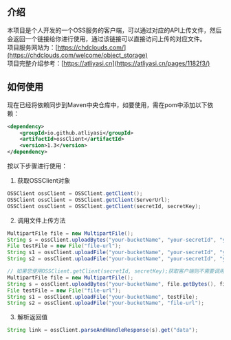## 介绍
本项目是个人开发的一个OSS服务的客户端，可以通过对应的API上传文件，然后会返回一个链接给你进行使用，通过该链接可以直接访问上传的对应文件。
<br>项目服务网站为：[https://chdclouds.com/](https://chdclouds.com/welcome/object_storage)
<br>项目完整介绍参考：[https://atliyasi.cn](https://atliyasi.cn/pages/1182f3/)
## 如何使用
现在已经将依赖同步到Maven中央仓库中，如要使用，需在pom中添加以下依赖：
```xml
<dependency>
    <groupId>io.github.atliyasi</groupId>
    <artifactId>ossClient</artifactId>
    <version>1.3</version>
</dependency>
```
按以下步骤进行使用：

1. 获取OSSClient对象

```java
OSSClient ossClient = OSSClient.getClient();
OSSClient ossClient = OSSClient.getClient(ServerUrl);
OSSClient ossClient = OSSClient.getClient(secretId, secretKey);
```

2. 调用文件上传方法

```java
MultipartFile file = new MultipartFile();
String s = ossClient.uploadBytes("your-bucketName", "your-secretId", "your-secretKey", file.getBytes(), file.getName());
File testFile = new File("file-url");
String s1 = ossClient.uploadFile("your-bucketName", "your-secretId", "your-secretKey", testFile);
String s2 = ossClient.uploadFile("your-bucketName", "your-secretId", "your-secretKey", "file-url");

// 如果您使用OSSClient.getClient(secretId, secretKey);获取客户端则不需要调用方法时附带秘钥信息
MultipartFile file = new MultipartFile();
String s = ossClient.uploadBytes("your-bucketName", file.getBytes(), file.getName());
File testFile = new File("file-url");
String s1 = ossClient.uploadFile("your-bucketName", testFile);
String s2 = ossClient.uploadFile("your-bucketName", "file-url");

```

3. 解析返回值

```java
String link = ossClient.parseAndHandleResponse(s).get("data");
```

